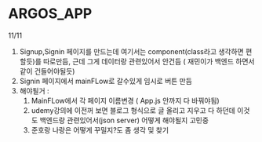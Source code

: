 # ARGOS_APP

11/11
1. Signup,Signin 페이지를 만드는데 여기서는 component(class라고 생각하면 편할듯)를 따로만듬, 근데 그게 데이터랑 관련있어서 안건듬 ( 재민이가 백엔드 하면서 같이 건들어야될듯)
2. Signin 페이지에서 mainFLow로 갈수있게 임시로 버튼 만듬
3. 해야될거 :
   1. MainFLow에서 각 페이지 이름변경 ( App.js 안까지 다 바꿔야됨)
   2. udemy강의에 이전꺼 보면 블로그 형식으로 글 올리고 지우고 다 하던데 이것도 백엔드랑 관련있어서(json server) 어떻게 해야될지 고민중
   3. 준호랑 나랑은 어떻게 꾸밀지?도 좀 생각 및 찾기
   